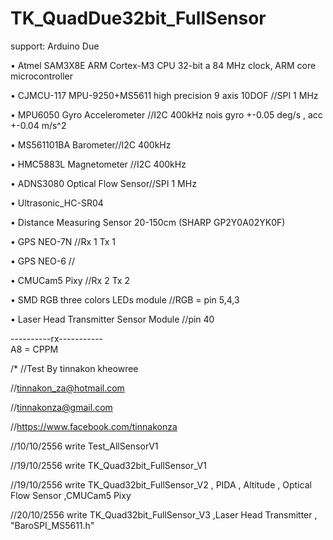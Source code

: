 TK_QuadDue32bit_FullSensor
==========================

support:  Arduino Due

• Atmel SAM3X8E ARM Cortex-M3 CPU 32-bit a 84 MHz clock, ARM core microcontroller

• CJMCU-117 MPU-9250+MS5611 high precision 9 axis 10DOF //SPI 1 MHz 

• MPU6050 Gyro Accelerometer //I2C 400kHz nois gyro +-0.05 deg/s , acc +-0.04 m/s^2

• MS561101BA Barometer//I2C 400kHz

• HMC5883L Magnetometer //I2C 400kHz

• ADNS3080 Optical Flow Sensor//SPI 1 MHz 

• Ultrasonic_HC-SR04

• Distance Measuring Sensor 20-150cm (SHARP GP2Y0A02YK0F)

• GPS NEO-7N //Rx 1 Tx 1 

• GPS NEO-6 //

• CMUCam5 Pixy //Rx 2 Tx 2

• SMD RGB three colors LEDs module //RGB = pin 5,4,3

• Laser Head Transmitter Sensor Module //pin 40

----------rx-----------  
A8 = CPPM

/*
//Test By tinnakon kheowree

//tinnakon_za@hotmail.com

//tinnakonza@gmail.com

//https://www.facebook.com/tinnakonza

//10/10/2556    write Test_AllSensorV1

//19/10/2556    write TK_Quad32bit_FullSensor_V1

//19/10/2556    write TK_Quad32bit_FullSensor_V2  , PIDA ,  Altitude , Optical Flow Sensor ,CMUCam5 Pixy

//20/10/2556    write TK_Quad32bit_FullSensor_V3  ,Laser Head Transmitter , "BaroSPI_MS5611.h"
